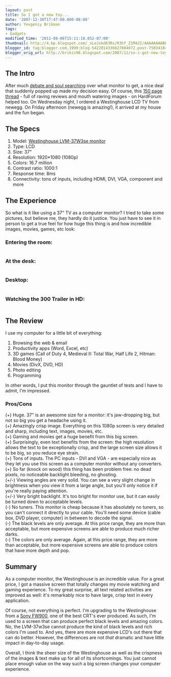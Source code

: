 ```yaml
---
layout: post
title: So I got a new toy...
date: '2007-12-30T17:47:00.000-08:00'
author: Yevgeniy Brikman
tags:
- Gadgets
modified_time: '2011-08-06T15:11:18.052-07:00'
thumbnail: http://4.bp.blogspot.com/_xLeJxkd63Rs/R3hf_Z1M42I/AAAAAAAABLc/3-sM_YDnFkQ/s72-c/room_right.jpg
blogger_id: tag:blogger.com,1999:blog-5422014336627804072.post-7503418421883465166
blogger_orig_url: http://brikis98.blogspot.com/2007/12/so-i-got-new-toy.html
---
```


## The Intro 

After much [debate and soul 
searching](http://brikis98.blogspot.com/2007/12/search-for-monitor.html) over 
what monitor to get, a nice deal that suddenly popped up made my decision 
easy. Of course, this [150 page 
thread](http://www.hardforum.com/showthread.php?t=1088497) - full of raving 
reviews and mouth watering images - on HardForum helped too. On Wednesday 
night, I ordered a Westinghouse LCD TV from newegg. On Friday afternoon 
(newegg is amazing!), it arrived at my house and the fun began. 

## The Specs 

1. Model: [Westinghouse LVM-37W3se 
monitor](http://www.westinghousedigital.com/details.aspx?itemnum=165#VALUE) 
1. Type: LCD 
1. Size: 37" 
1. Resolution: 1920*1080 (1080p) 
1. Colors: 16.7 million 
1. Contrast ratio: 1000:1 
1. Response time: 8ms 
1. Connectivity: tons of inputs, including HDMI, DVI, VGA, component and more 

## The Experience 

So what is it like using a 37" TV as a computer monitor? I tried to take some 
pictures, but believe me, they hardly do it justice. You just have to see it 
in person to get a true feel for how huge this thing is and how incredible 
images, movies, games, etc look: 

### Entering the room:
 
[<img style="cursor: pointer;" 
src="http://4.bp.blogspot.com/_xLeJxkd63Rs/R3hf_Z1M42I/AAAAAAAABLc/3-sM_YDnFkQ/s320/room_right.jpg" 
alt="" id="BLOGGER_PHOTO_ID_5149971716768588642" border="0" 
/>](http://4.bp.blogspot.com/_xLeJxkd63Rs/R3hf_Z1M42I/AAAAAAAABLc/3-sM_YDnFkQ/s1600-h/room_right.jpg) 

### At the desk:
 
[<img style="cursor: pointer;" 
src="http://2.bp.blogspot.com/_xLeJxkd63Rs/R3hgE51M43I/AAAAAAAABLk/Xm4-N_PduCw/s320/room_left.jpg" 
alt="" id="BLOGGER_PHOTO_ID_5149971811257869170" border="0" 
/>](http://2.bp.blogspot.com/_xLeJxkd63Rs/R3hgE51M43I/AAAAAAAABLk/Xm4-N_PduCw/s1600-h/room_left.jpg) 

### Desktop:
 
[<img style="cursor: pointer;" 
src="http://3.bp.blogspot.com/_xLeJxkd63Rs/R3hgIJ1M44I/AAAAAAAABLs/zldbLy_vz44/s320/desktop_wallpaper.jpg" 
alt="" id="BLOGGER_PHOTO_ID_5149971867092444034" border="0" 
/>](http://3.bp.blogspot.com/_xLeJxkd63Rs/R3hgIJ1M44I/AAAAAAAABLs/zldbLy_vz44/s1600-h/desktop_wallpaper.jpg) 

### Watching the 300 Trailer in HD:
 
[<img style="cursor: pointer;" 
src="http://2.bp.blogspot.com/_xLeJxkd63Rs/R3hgM51M45I/AAAAAAAABL0/4p270VIhGTI/s320/desktop_300.jpg" 
alt="" id="BLOGGER_PHOTO_ID_5149971948696822674" border="0" 
/>](http://2.bp.blogspot.com/_xLeJxkd63Rs/R3hgM51M45I/AAAAAAAABL0/4p270VIhGTI/s1600-h/desktop_300.jpg) 

## The Review 

I use my computer for a little bit of everything: 

1. Browsing the web &amp; email 
1. Productivity apps (Word, Excel, etc) 
1. 3D games (Call of Duty 4, Medieval II: Total War, Half Life 2, Hitman: 
Blood Money) 
1. Movies (DivX, DVD, HD) 
1. Photo editing 
1. Programming 

In other words, I put this monitor through the gauntlet of tests and I have to 
admit, I'm impressed. 

### Pros/Cons 

(+) Huge. 37" is an awesome size for a monitor: it's jaw-dropping big, 
but not so big you get a headache using it.  
(+) Amazingly crisp image. Everything on this 1080p screen is very detailed 
and sharp, including text, images, movies, etc.  
(+) Gaming and movies get a huge benefit from this big screen.  
(+) Surprisingly, even text benefits from the screen: the high resolution 
allows the text to be exceptionally crisp, and the large screen size allows it 
to be big, so you reduce eye strain.  
(+) Tons of inputs. The PC inputs - DVI and VGA - are especially nice as they 
let you use this screen as a computer monitor without any converters.  
(+) So far (knock on wood) this thing has been problem free: no dead pixels, 
no noticeable backlight bleeding, no ghosting.  
(+/-) Viewing angles are very solid. You can see a very slight change in 
brightness when you view it from a large angle, but you'll only notice it if 
you're really paying attention.  
(+/-) Very bright backlight. It's too bright for monitor use, but it can 
easily be turned down to acceptable levels.  
(-) No tuners. This monitor is cheap because it has absolutely no tuners, so 
you can't connect it directly to your cable. You'll need some device (cable 
box, DVD player, computer) in between to decode the signal.  
(-) The black levels are only average. At this price range, they are more than 
acceptable, but more expensive screens are able to produce much richer darks.  
(-) The colors are only average. Again, at this price range, they are more 
than acceptable, but more expensive screens are able to produce colors that 
have more depth and pop.  

## Summary 

As a computer monitor, the Westinghouse is an incredible value. For a 
great price, I got a massive screen that totally changes my movie watching and 
gaming experience. To my great surprise, all text related activities are 
improved as well: it's remarkably nice to have large, crisp text in every 
application. 

Of course, not everything is perfect. I'm upgrading to the Westinghouse from a 
[Sony FW900](http://www.hardforum.com/showthread.php?t=952788), one of the 
best CRT's ever produced. As such, I'm used to a screen that can produce 
perfect black levels and amazing colors. No, the LVM-37w3se cannot produce the 
kind of black levels and rich colors I'm used to. And yes, there are more 
expensive LCD's out there that can do better. However, the differences are not 
*that* dramatic and have little impact in day-to-day usage. 

Overall, I think the sheer size of the Westinghouse as well as the crispness 
of the images &amp; text make up for all of its shortcomings. You just cannot 
place enough value on the way such a big screen changes your computer 
experience. 